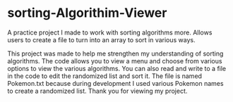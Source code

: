 # sorting-Algorithim-Viewer
A practice project I made to work with sorting algorithms more. Allows users to create a file to turn into an array to sort in various ways.

This project was made to help me strengthen my understanding of sorting algorithms.
The code allows you to view a menu and choose from various options to view the various algorithms.
You can also read and write to a file in the code to edit the randomized list and sort it.
The file is named Pokemon.txt because during development I used various Pokemon names to create a randomized list.
Thank you for viewing my project.

